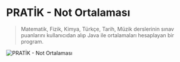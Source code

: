 # PRATİK - Not Ortalaması

> Matematik, Fizik, Kimya, Türkçe, Tarih, Müzik derslerinin sınav puanlarını kullanıcıdan alıp Java ile ortalamaları hesaplayan bir program.


![PRATİK - Not Ortalaması](https://user-images.githubusercontent.com/35347777/138554400-2058d0a4-44b8-4707-9383-ba50c0639901.gif) 
